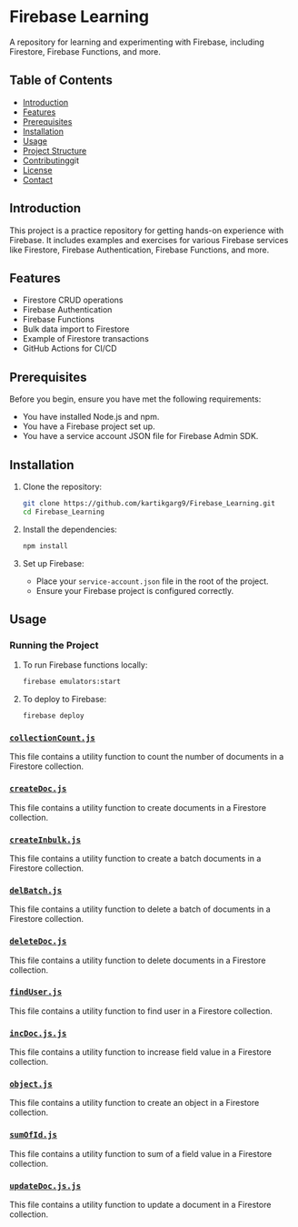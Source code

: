# Firebase Learning

A repository for learning and experimenting with Firebase, including Firestore, Firebase Functions, and more.

## Table of Contents

- [Introduction](#introduction)
- [Features](#features)
- [Prerequisites](#prerequisites)
- [Installation](#installation)
- [Usage](#usage)
- [Project Structure](#project-structure)
- [Contributing](#contributing)git
- [License](#license)
- [Contact](#contact)

## Introduction

This project is a practice repository for getting hands-on experience with Firebase. It includes examples and exercises for various Firebase services like Firestore, Firebase Authentication, Firebase Functions, and more.

## Features

- Firestore CRUD operations
- Firebase Authentication
- Firebase Functions
- Bulk data import to Firestore
- Example of Firestore transactions
- GitHub Actions for CI/CD

## Prerequisites

Before you begin, ensure you have met the following requirements:

- You have installed Node.js and npm.
- You have a Firebase project set up.
- You have a service account JSON file for Firebase Admin SDK.

## Installation

1. Clone the repository:

   ```sh
   git clone https://github.com/kartikgarg9/Firebase_Learning.git
   cd Firebase_Learning
   ```

2. Install the dependencies:

   ```sh
   npm install
   ```

3. Set up Firebase:
   - Place your `service-account.json` file in the root of the project.
   - Ensure your Firebase project is configured correctly.

## Usage

### Running the Project

1. To run Firebase functions locally:

   ```sh
   firebase emulators:start
   ```

2. To deploy to Firebase:
   ```sh
   firebase deploy
   ```

### [`collectionCount.js`](https://github.com/kartikgarg9/Firebase__Learning/blob/main/src/hello/collectionCount.js)

This file contains a utility function to count the number of documents in a Firestore collection.

### [`createDoc.js`](https://github.com/kartikgarg9/Firebase__Learning/blob/main/src/hello/createDoc.js)

This file contains a utility function to create documents in a Firestore collection.

### [`createInbulk.js`](https://github.com/kartikgarg9/Firebase__Learning/blob/main/src/hello/createInbulk.js)

This file contains a utility function to create a batch documents in a Firestore collection.

### [`delBatch.js`](https://github.com/kartikgarg9/Firebase__Learning/blob/main/src/hello/delBatch.js)

This file contains a utility function to delete a batch of documents in a Firestore collection.

### [`deleteDoc.js`](https://github.com/kartikgarg9/Firebase__Learning/blob/main/src/hello/deleteDoc.js)

This file contains a utility function to delete documents in a Firestore collection.

### [`findUser.js`](https://github.com/kartikgarg9/Firebase__Learning/blob/main/src/hello/findUser.js)

This file contains a utility function to find user in a Firestore collection.

### [`incDoc.js.js`](https://github.com/kartikgarg9/Firebase__Learning/blob/main/src/hello/incDoc.js)

This file contains a utility function to increase field value in a Firestore collection.

### [`object.js`](https://github.com/kartikgarg9/Firebase__Learning/blob/main/src/hello/object.js)

This file contains a utility function to create an object in a Firestore collection.

### [`sumOfId.js`](https://github.com/kartikgarg9/Firebase__Learning/blob/main/src/hello/sumOfId.js)

This file contains a utility function to sum of a field value in a Firestore collection.

### [`updateDoc.js.js`](https://github.com/kartikgarg9/Firebase__Learning/blob/main/src/hello/updateDoc.js)

This file contains a utility function to update a document in a Firestore collection.

